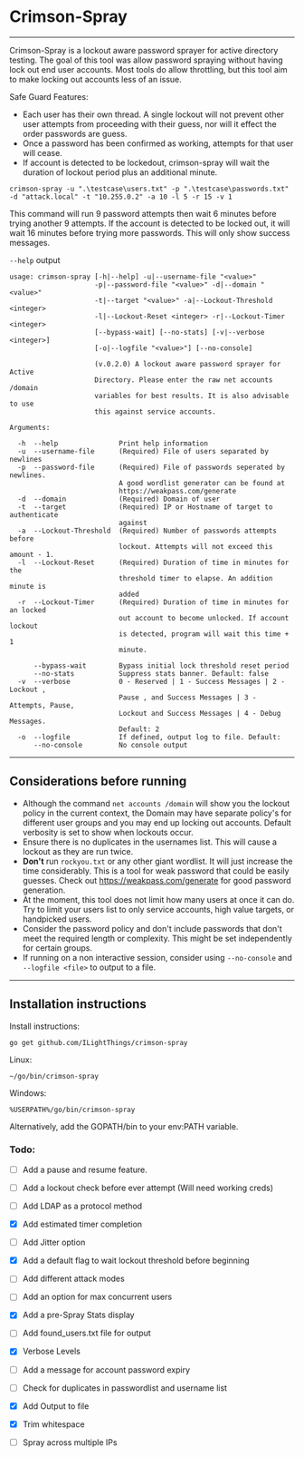 # Crimson-Spray
---

Crimson-Spray is a lockout aware password sprayer for active directory testing. The goal of this tool was allow password spraying without having lock out end user accounts. Most tools do allow throttling, but this tool aim to make locking out accounts less of an issue.

Safe Guard Features:
- Each user has their own thread. A single lockout will not prevent other user attempts from proceeding with their guess, nor will it effect the order passwords are guess.
- Once a password has been confirmed as working, attempts for that user will cease.
- If account is detected to be lockedout, crimson-spray will wait the duration of lockout period plus an additional minute.

`crimson-spray -u ".\testcase\users.txt" -p ".\testcase\passwords.txt" -d "attack.local" -t "10.255.0.2" -a 10 -l 5 -r 15 -v 1`

This command will run 9 password attempts then wait 6 minutes before trying another 9 attempts. If the account is detected to be locked out, it will wait 16 minutes before trying more passwords. This will only show success messages.

`--help` output
```
usage: crimson-spray [-h|--help] -u|--username-file "<value>"
                     -p|--password-file "<value>" -d|--domain "<value>"
                     -t|--target "<value>" -a|--Lockout-Threshold <integer>
                     -l|--Lockout-Reset <integer> -r|--Lockout-Timer <integer>
                     [--bypass-wait] [--no-stats] [-v|--verbose <integer>]
                     [-o|--logfile "<value>"] [--no-console]

                     (v.0.2.0) A lockout aware password sprayer for Active
                     Directory. Please enter the raw net accounts /domain
                     variables for best results. It is also advisable to use
                     this against service accounts.

Arguments:

  -h  --help               Print help information
  -u  --username-file      (Required) File of users separated by newlines
  -p  --password-file      (Required) File of passwords seperated by newlines.
                           A good wordlist generator can be found at
                           https://weakpass.com/generate
  -d  --domain             (Required) Domain of user
  -t  --target             (Required) IP or Hostname of target to authenticate
                           against
  -a  --Lockout-Threshold  (Required) Number of passwords attempts before
                           lockout. Attempts will not exceed this amount - 1.
  -l  --Lockout-Reset      (Required) Duration of time in minutes for the
                           threshold timer to elapse. An addition minute is
                           added
  -r  --Lockout-Timer      (Required) Duration of time in minutes for an locked
                           out account to become unlocked. If account lockout
                           is detected, program will wait this time + 1
                           minute.

      --bypass-wait        Bypass initial lock threshold reset period
      --no-stats           Suppress stats banner. Default: false
  -v  --verbose            0 - Reserved | 1 - Success Messages | 2 - Lockout ,
                           Pause , and Success Messages | 3 - Attempts, Pause,
                           Lockout and Success Messages | 4 - Debug Messages.
                           Default: 2
  -o  --logfile            If defined, output log to file. Default:
      --no-console         No console output
```

---
## Considerations before running
- Although the command `net accounts /domain` will show you the lockout policy in the current context, the Domain may have separate policy's for different user groups and you may end up locking out accounts. Default verbosity is set to show when lockouts occur.
- Ensure there is no duplicates in the usernames list. This will cause a lockout as they are run twice.
- **Don't** run `rockyou.txt` or any other giant wordlist. It will just increase the time considerably. This is a tool for weak password that could be easily guesses. Check out https://weakpass.com/generate for good password generation.
- At the moment, this tool does not limit how many users at once it can do. Try to limit your users list to only service accounts, high value targets, or handpicked users.
- Consider the password policy and don't include passwords that don't meet the required length or complexity. This might be set independently for certain groups.
- If running on a non interactive session, consider using `--no-console` and `--logfile <file>` to output to a file.

--- 
## Installation instructions

Install instructions:

`go get github.com/ILightThings/crimson-spray`

Linux:

`~/go/bin/crimson-spray`

Windows:

`%USERPATH%/go/bin/crimson-spray`

Alternatively, add the GOPATH/bin to your env:PATH variable.

### Todo:
- [ ] Add a pause and resume feature.
- [ ] Add a lockout check before ever attempt (Will need working creds)
- [ ] Add LDAP as a protocol method
- [x] Add estimated timer completion
- [ ] Add Jitter option
- [x] Add a default flag to wait lockout threshold before beginning
- [ ] Add different attack modes
- [ ] Add an option for max concurrent users
- [x] Add a pre-Spray Stats display
- [ ] Add found_users.txt file for output
- [x] Verbose Levels
- [ ] Add a message for account password expiry
- [ ] Check for duplicates in passwordlist and username list
- [x] Add Output to file
- [x] Trim whitespace
- [ ] Spray across multiple IPs


